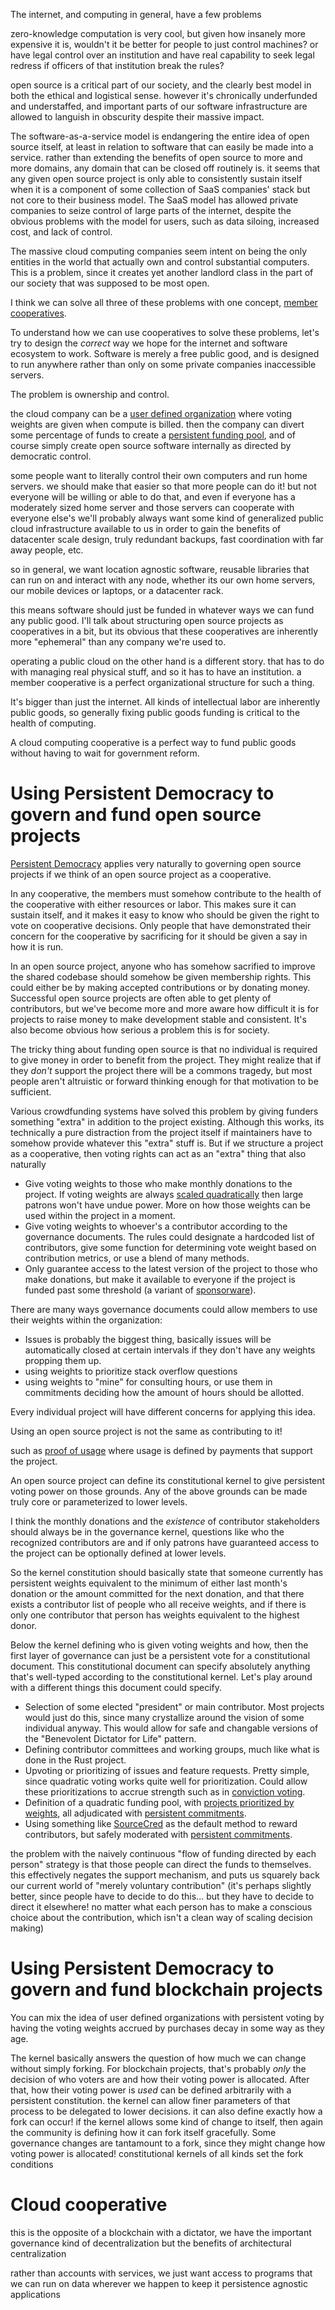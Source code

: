 The internet, and computing in general, have a few problems

zero-knowledge computation is very cool, but given how insanely more expensive it is, wouldn't it be better for people to just control machines? or have legal control over an institution and have real capability to seek legal redress if officers of that institution break the rules?

open source is a critical part of our society, and the clearly best model in both the ethical and logistical sense. however it's chronically underfunded and understaffed, and important parts of our software infrastructure are allowed to languish in obscurity despite their massive impact.

The software-as-a-service model is endangering the entire idea of open source itself, at least in relation to software that can easily be made into a service. rather than extending the benefits of open source to more and more domains, any domain that can be closed off routinely is. it seems that any given open source project is only able to consistently sustain itself when it is a component of some collection of SaaS companies' stack but not core to their business model. The SaaS model has allowed private companies to seize control of large parts of the internet, despite the obvious problems with the model for users, such as data siloing, increased cost, and lack of control.

The massive cloud computing companies seem intent on being the only entities in the world that actually own and control substantial computers. This is a problem, since it creates yet another landlord class in the part of our society that was supposed to be most open.

I think we can solve all three of these problems with one concept, [member cooperatives](TODO).

To understand how we can use cooperatives to solve these problems, let's try to design the *correct* way we hope for the internet and software ecosystem to work. Software is merely a free public good, and is designed to run anywhere rather than only on some private companies inaccessible servers.

The problem is ownership and control.

the cloud company can be a [user defined organization](TODO) where voting weights are given when compute is billed.
then the company can divert some percentage of funds to create a [persistent funding pool](TODO), and of course simply create open source software internally as directed by democratic control.


some people want to literally control their own computers and run home servers. we should make that easier so that more people can do it!
but not everyone will be willing or able to do that, and even if everyone has a moderately sized home server and those servers can cooperate with everyone else's we'll probably always want some kind of generalized public cloud infrastructure available to us in order to gain the benefits of datacenter scale design, truly redundant backups, fast coordination with far away people, etc.

so in general, we want location agnostic software, reusable libraries that can run on and interact with any node, whether its our own home servers, our mobile devices or laptops, or a datacenter rack.

this means software should just be funded in whatever ways we can fund any public good. I'll talk about structuring open source projects as cooperatives in a bit, but its obvious that these cooperatives are inherently more "ephemeral" than any company we're used to.

operating a public cloud on the other hand is a different story. that has to do with managing real physical stuff, and so it has to have an institution. a member cooperative is a perfect organizational structure for such a thing.


It's bigger than just the internet. All kinds of intellectual labor are inherently public goods, so generally fixing public goods funding is critical to the health of computing.

A cloud computing cooperative is a perfect way to fund public goods without having to wait for government reform.






# Using Persistent Democracy to govern and fund open source projects

[Persistent Democracy](TODO) applies very naturally to governing open source projects if we think of an open source project as a cooperative.

In any cooperative, the members must somehow contribute to the health of the cooperative with either resources or labor. This makes sure it can sustain itself, and it makes it easy to know who should be given the right to vote on cooperative decisions. Only people that have demonstrated their concern for the cooperative by sacrificing for it should be given a say in how it is run.

In an open source project, anyone who has somehow sacrified to improve the shared codebase should somehow be given membership rights. This could either be by making accepted contributions or by donating money. Successful open source projects are often able to get plenty of contributors, but we've become more and more aware how difficult it is for projects to raise money to make development stable and consistent. It's also become obvious how serious a problem this is for society.

The tricky thing about funding open source is that no individual is required to give money in order to benefit from the project. They might realize that if they *don't* support the project there will be a commons tragedy, but most people aren't altruistic or forward thinking enough for that motivation to be sufficient.

Various crowdfunding systems have solved this problem by giving funders something "extra" in addition to the project existing. Although this works, its technically a pure distraction from the project itself if maintainers have to somehow provide whatever this "extra" stuff is. But if we structure a project as a cooperative, then voting rights can act as an "extra" thing that also naturally

- Give voting weights to those who make monthly donations to the project. If voting weights are always [scaled quadratically](TODO) then large patrons won't have undue power. More on how those weights can be used within the project in a moment.
- Give voting weights to whoever's a contributor according to the governance documents. The rules could designate a hardcoded list of contributors, give some function for determining vote weight based on contribution metrics, or use a blend of many methods.
- Only guarantee access to the latest version of the project to those who make donations, but make it available to everyone if the project is funded past some threshold (a variant of [sponsorware](https://github.com/sponsorware/docs)).


There are many ways governance documents could allow members to use their weights within the organization:

- Issues is probably the biggest thing, basically issues will be automatically closed at certain intervals if they don't have any weights propping them up.
- using weights to prioritize stack overflow questions
- using weights to "mine" for consulting hours, or use them in commitments deciding how the amount of hours should be allotted.

Every individual project will have different concerns for applying this idea.


<!-- Funding open source is clearly just another manifestation of the public goods funding problem, which we feel should ultimately be solved with [persistent funding mechanisms](TODO) deployed by governments. That's a long way away though, and luckily we don't have to wait for government reform, we can deploy systems like this -->






Using an open source project is not the same as contributing to it!

such as [proof of usage](TODO) where usage is defined by payments that support the project.







An open source project can define its constitutional kernel to give persistent voting power on those grounds. Any of the above grounds can be made truly core or parameterized to lower levels.

I think the monthly donations and the *existence* of contributor stakeholders should always be in the governance kernel, questions like who the recognized contributors are and if only patrons have guaranteed access to the project can be optionally defined at lower levels.

So the kernel constitution should basically state that someone currently has persistent weights equivalent to the minimum of either last month's donation or the amount committed for the next donation, and that there exists a contributor list of people who all receive weights, and if there is only one contributor that person has weights equivalent to the highest donor.

Below the kernel defining who is given voting weights and how, then the first layer of governance can just be a persistent vote for a constitutional document. This constitutional document can specify absolutely anything that's well-typed according to the constitutional kernel. Let's play around with a different things this document could specify.

- Selection of some elected "president" or main contributor. Most projects would just do this, since many crystallize around the vision of some individual anyway. This would allow for safe and changable versions of the "Benevolent Dictator for Life" pattern.
- Defining contributor committees and working groups, much like what is done in the Rust project.
- Upvoting or prioritizing of issues and feature requests. Pretty simple, since quadratic voting works quite well for prioritization. Could allow these prioritizations to accrue strength such as in [conviction voting](TODO).
- Definition of a quadratic funding pool, with [projects prioritized by weights](TODO), all adjudicated with [persistent commitments](TODO).
- Using something like [SourceCred](TODO) as the default method to reward contributors, but safely moderated with [persistent commitments](TODO).



the problem with the naively continuous "flow of funding directed by each person" strategy is that those people can direct the funds to themselves. this effectively negates the support mechanism, and puts us squarely back our current world of "merely voluntary contribution" (it's perhaps slightly better, since people have to decide to do this... but they have to decide to direct it elsewhere! no matter what each person has to make a conscious choice about the contribution, which isn't a clean way of scaling decision making)






# Using Persistent Democracy to govern and fund blockchain projects
You can mix the idea of user defined organizations with persistent voting by having the voting weights accrued by purchases decay in some way as they age.

The kernel basically answers the question of how much we can change without simply forking. For blockchain projects, that's probably *only* the decision of who voters are and how their voting power is allocated. After that, how their voting power is *used* can be defined arbitrarily with a persistent constitution. the kernel can allow finer parameters of that process to be delegated to lower decisions. it can also define exactly how a fork can occur! if the kernel allows some kind of change to itself, then again the community is defining how it can fork itself gracefully.
Some governance changes are tantamount to a fork, since they might change how voting power is allocated!
constitutional kernels of all kinds set the fork conditions




# Cloud cooperative
this is the opposite of a blockchain with a dictator, we have the important governance kind of decentralization but the benefits of architectural centralization

rather than accounts with services, we just want access to programs that we can run on data wherever we happen to keep it
persistence agnostic applications
